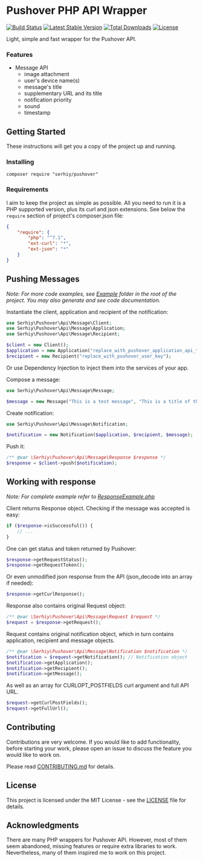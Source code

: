 # Pushover PHP API Wrapper

[![Build Status](https://travis-ci.org/slunak/pushover-php.svg?branch=master)](https://travis-ci.org/slunak/pushover-php)
[![Latest Stable Version](https://poser.pugx.org/serhiy/pushover/v)](https://packagist.org/packages/serhiy/pushover)
[![Total Downloads](https://poser.pugx.org/serhiy/pushover/downloads)](https://packagist.org/packages/serhiy/pushover)
[![License](https://poser.pugx.org/serhiy/pushover/license)](LICENSE)

Light, simple and fast wrapper for the Pushover API.

### Features
- Message API
  - image attachment
  - user's device name(s)
  - message's title
  - supplementary URL and its title
  - notification priority
  - sound
  - timestamp

## Getting Started

These instructions will get you a copy of the project up and running.

### Installing

```
composer require "serhiy/pushover"
```

### Requirements

I aim to keep the project as simple as possible. All you need to run it is a PHP supported version,
plus its curl and json extensions. See below the `require` section of project's composer.json file:

```json
{
    "require": {
        "php": "^7.1",
        "ext-curl": "*",
        "ext-json": "*"
    }
}
```

## Pushing Messages

*Note: For more code examples, see [Example](Example) folder in the root of the project. You may also generate and see code documentation.*

Instantiate the client, application and recipient of the notification:

```php
use Serhiy\Pushover\Api\Message\Client;
use Serhiy\Pushover\Api\Message\Application;
use Serhiy\Pushover\Api\Message\Recipient;

$client = new Client();
$application = new Application("replace_with_pushover_application_api_token");
$recipient = new Recipient("replace_with_pushover_user_key");
```

Or use Dependency Injection to inject them into the services of your app.

Compose a message:

```php
use Serhiy\Pushover\Api\Message\Message;

$message = new Message("This is a test message", "This is a title of the message");
```

Create notification:

```php
use Serhiy\Pushover\Api\Message\Notification;

$notification = new Notification($application, $recipient, $message);
```
        
Push it:

```php
/** @var \Serhiy\Pushover\Api\Message\Response $response */
$response = $client->push($notification);
```

## Working with response

*Note: For complete example refer to [ResponseExample.php](Example/ResponseExample.php)*

Client returns Response object. Checking if the message was accepted is easy:

```php
if ($response->isSuccessful()) {
    // ...
}
```

One can get status and token returned by Pushover:

```php
$response->getRequestStatus();
$response->getRequestToken();
```

Or even unmodified json response from the API (json_decode into an array if needed):

```php
$response->getCurlResponse();
``` 

Response also contains original Request object:

```php
/** @var \Serhiy\Pushover\Api\Message\Request $request */
$request = $response->getRequest();
```

Request contains original notification object, which in turn contains application, recipient and message objects.

```php
/** @var \Serhiy\Pushover\Api\Message\Notification $notification */
$notification = $request->getNotification(); // Notification object
$notification->getApplication();
$notification->getRecipient();
$notification->getMessage();
```

As well as an array for CURLOPT_POSTFIELDS curl argument and full API URL.
        
```php
$request->getCurlPostFields();
$request->getFullUrl();
``` 

## Contributing

Contributions are very welcome. If you would like to add functionality, before starting your work,
please open an issue to discuss the feature you would like to work on.

Please read [CONTRIBUTING.md](CONTRIBUTING.md) for details.

## License

This project is licensed under the MIT License - see the [LICENSE](LICENSE) file for details.

## Acknowledgments

There are many PHP wrappers for Pushover API. However, most of them seem abandoned, missing features
or require extra libraries to work. Nevertheless, many of them inspired me to work on this project.

